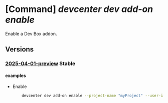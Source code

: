 # [Command] _devcenter dev add-on enable_

Enable a Dev Box addon.

## Versions

### [2025-04-01-preview](/Resources/data-plane/microsoft.devcenter/L3Byb2plY3RzL3t9L3VzZXJzL3t9L2RldmJveGVzL3t9L2FkZG9ucy97fTplbmFibGU=/2025-04-01-preview.xml) **Stable**

<!-- data-plane:microsoft.devcenter /projects/{}/users/{}/devboxes/{}/addons/{}:enable 2025-04-01-preview -->

#### examples

- Enable
    ```bash
        devcenter dev add-on enable --project-name "myProject" --user-id "me" --dev-box-name "myDevBox" --add-on-name "devboxtunnel-sys-default"
    ```
